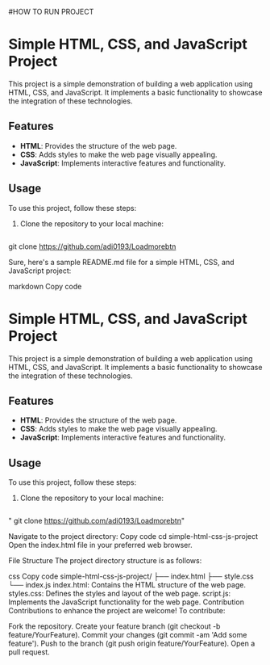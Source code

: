 #HOW TO RUN PROJECT

# Simple HTML, CSS, and JavaScript Project

This project is a simple demonstration of building a web application using HTML, CSS, and JavaScript. It implements a basic functionality to showcase the integration of these technologies.

## Features

- **HTML**: Provides the structure of the web page.
- **CSS**: Adds styles to make the web page visually appealing.
- **JavaScript**: Implements interactive features and functionality.

## Usage

To use this project, follow these steps:

1. Clone the repository to your local machine:

   ```bash
 git clone https://github.com/adi0193/Loadmorebtn




 
Sure, here's a sample README.md file for a simple HTML, CSS, and JavaScript project:

markdown
Copy code
# Simple HTML, CSS, and JavaScript Project

This project is a simple demonstration of building a web application using HTML, CSS, and JavaScript. It implements a basic functionality to showcase the integration of these technologies.

## Features

- **HTML**: Provides the structure of the web page.
- **CSS**: Adds styles to make the web page visually appealing.
- **JavaScript**: Implements interactive features and functionality.

## Usage

To use this project, follow these steps:

1. Clone the repository to your local machine:

   ```bash
  " git clone https://github.com/adi0193/Loadmorebtn"
   
Navigate to the project directory:
Copy code
cd simple-html-css-js-project
Open the index.html file in your preferred web browser.

File Structure
The project directory structure is as follows:

css
Copy code
simple-html-css-js-project/
├── index.html
├── style.css
└── index.js
index.html: Contains the HTML structure of the web page.
styles.css: Defines the styles and layout of the web page.
script.js: Implements the JavaScript functionality for the web page.
Contribution
Contributions to enhance the project are welcome! To contribute:

Fork the repository.
Create your feature branch (git checkout -b feature/YourFeature).
Commit your changes (git commit -am 'Add some feature').
Push to the branch (git push origin feature/YourFeature).
Open a pull request.

